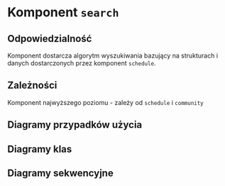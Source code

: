 # Komponent `search`

## Odpowiedzialność
Komponent dostarcza algorytm wyszukiwania bazujący na strukturach
i danych dostarczonych przez komponent `schedule`.

## Zależności
Komponent najwyższego poziomu - zależy od `schedule` i `community`

## Diagramy przypadków użycia

## Diagramy klas

## Diagramy sekwencyjne